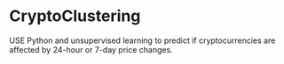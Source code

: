 # CryptoClustering

USE Python and unsupervised learning to predict if cryptocurrencies are affected by 24-hour or 7-day price changes.
